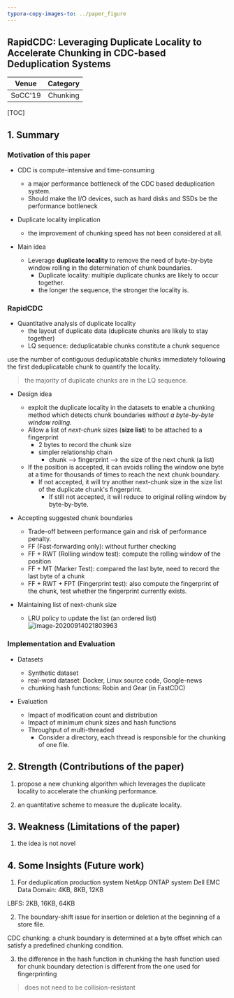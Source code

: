 ```yaml
---
typora-copy-images-to: ../paper_figure
---
```

RapidCDC: Leveraging Duplicate Locality to Accelerate Chunking in CDC-based Deduplication Systems
------------------------------------------
|           Venue            |       Category       |
| :------------------------: | :------------------: |
| SoCC'19 | Chunking |
[TOC]

## 1. Summary

### Motivation of this paper
- CDC is compute-intensive and time-consuming
  - a major performance bottleneck of the CDC based deduplication system.
  - Should make the I/O devices, such as hard disks and SSDs be the performance bottleneck

- Duplicate locality implication 
  - the improvement of chunking speed has not been considered at all.

- Main idea
  - Leverage **duplicate locality** to remove the need of byte-by-byte window rolling in the determination of chunk boundaries.
    - Duplicate locality: multiple duplicate chunks are likely to occur together.
    - the longer the sequence, the stronger the locality is.

### RapidCDC

- Quantitative analysis of duplicate locality
  - the layout of duplicate data (duplicate chunks are likely to stay together)
  - LQ sequence: deduplicatable chunks constitute a chunk sequence

use the number of contiguous deduplicatable chunks immediately following the first deduplicatable chunk to quantify the locality.
> the majority of duplicate chunks are in the LQ sequence.


- Design idea 
  - exploit the duplicate locality in the datasets to enable a chunking method which detects chunk boundaries *without a byte-by-byte window rolling*.
  - Allow a list of *next-chunk* sizes (**size list**) to be attached to a fingerprint
    - 2 bytes to record the chunk size 
    - simpler relationship chain 
      - chunk --> fingerprint --> the size of the next chunk (a list)
  - If the position is accepted, it can avoids rolling the window one byte at a time for thousands of times to reach the next chunk boundary.
    - If not accepted, it will try another next-chunk size in the size list of the duplicate chunk's fingerprint.
      - If still not accepted, it will reduce to original rolling window by byte-by-byte.

- Accepting suggested chunk boundaries
  - Trade-off between performance gain and risk of performance penalty.
  - FF (Fast-forwarding only): without further checking
  - FF + RWT (Rolling window test): compute the rolling window of the position
  - FF + MT (Marker Test): compared the last byte, need to record the last byte of a chunk
  - FF + RWT + FPT (Fingerprint test): also compute the fingerprint of the chunk, test whether the fingerprint currently exists.

- Maintaining list of next-chunk size 
  - LRU policy to update the list (an ordered list)
![image-20200914021803963](../paper_figure/image-20200914021803963.png)


### Implementation and Evaluation
- Datasets
  - Synthetic dataset
  - real-word dataset: Docker, Linux source code, Google-news
  - chunking hash functions: Robin and Gear (in FastCDC)

- Evaluation
  - Impact of modification count and distribution
  - Impact of minimum chunk sizes and hash functions 
  - Throughput of multi-threaded 
    - Consider a directory, each thread is responsible for the chunking of one file.

## 2. Strength (Contributions of the paper)

1. propose a new chunking algorithm which leverages the duplicate locality to accelerate the chunking performance.

2. an quantitative scheme to measure the duplicate locality.

## 3. Weakness (Limitations of the paper)

1. the idea is not novel

## 4. Some Insights (Future work)

1. For deduplication production system
  NetApp ONTAP system 
  Dell EMC Data Domain: 4KB, 8KB, 12KB

  LBFS: 2KB, 16KB, 64KB

2. The boundary-shift issue
  for insertion or deletion at the beginning of a store file.

CDC chunking:  a chunk boundary is determined at a byte offset which can satisfy a predefined chunking condition.

3. the difference in the hash function in chunking
the hash function used for chunk boundary detection is different from the one used for fingerprinting
> does not need to be collision-resistant
